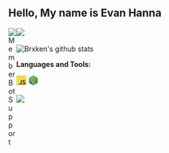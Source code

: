 ## Hello, My name is Evan Hanna
<a href="https://discord.gg/TgwHKd9">
  <img align="left" alt="Member Bot Support" width="16px" src="https://cdn.jsdelivr.net/npm/simple-icons@v3/icons/discord.svg" />
</a>

<p align="left">
  <a href="#"><img src="https://badges.pufler.dev/visits/brxkendev/brxkendev"></a>
</p>

![Brxken's github stats](https://github-readme-stats.vercel.app/api?username=brxkenlimited)

**Languages and Tools:**  

<code><img height="20" src="https://raw.githubusercontent.com/github/explore/80688e429a7d4ef2fca1e82350fe8e3517d3494d/topics/javascript/javascript.png"></code>
<code><img height="20" src="https://raw.githubusercontent.com/github/explore/80688e429a7d4ef2fca1e82350fe8e3517d3494d/topics/nodejs/nodejs.png"></code>    

<a href="https://github.com/BrxkenDev">
  <img align="center" src="https://github-readme-stats.vercel.app/api/top-langs/?username=brxkenlimited&theme=light&hide_langs_below=1" />
</a>
